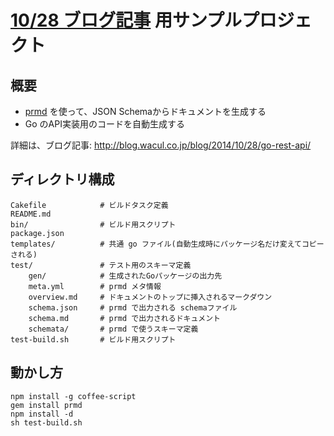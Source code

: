 # [10/28 ブログ記事](http://blog.wacul.co.jp/blog/2014/10/28/go-rest-api/) 用サンプルプロジェクト

## 概要

* [prmd](https://github.com/interagent/prmd) を使って、JSON Schemaからドキュメントを生成する
* Go のAPI実装用のコードを自動生成する

詳細は、ブログ記事:  http://blog.wacul.co.jp/blog/2014/10/28/go-rest-api/

## ディレクトリ構成

```
Cakefile            # ビルドタスク定義
README.md
bin/                # ビルド用スクリプト
package.json
templates/          # 共通 go ファイル(自動生成時にパッケージ名だけ変えてコピーされる)
test/               # テスト用のスキーマ定義
    gen/            # 生成されたGoパッケージの出力先
    meta.yml        # prmd メタ情報
    overview.md     # ドキュメントのトップに挿入されるマークダウン
    schema.json     # prmd で出力される schemaファイル
    schema.md       # prmd で出力されるドキュメント
    schemata/       # prmd で使うスキーマ定義
test-build.sh       # ビルド用スクリプト
```

## 動かし方

```
npm install -g coffee-script 
gem install prmd
npm install -d
sh test-build.sh
```
